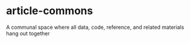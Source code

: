 # article-commons
 A communal space where all data, code, reference, and related materials hang out together
